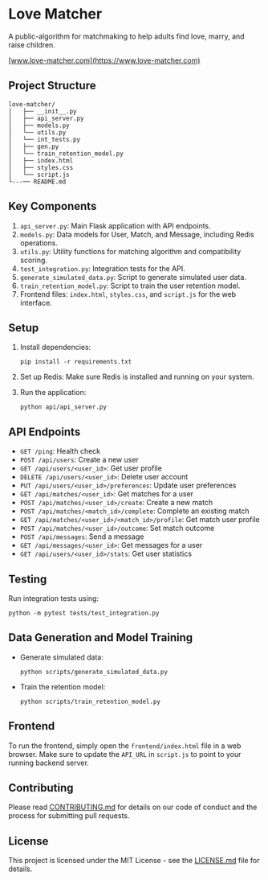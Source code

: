 # Love Matcher

A public-algorithm for matchmaking to help adults find love, marry, and raise children.

[www.love-matcher.com](https://www.love-matcher.com)
## Project Structure

```
love-matcher/
│   ├── __init__.py
│   ├── api_server.py
│   ├── models.py
│   └── utils.py
│   └── int_tests.py
│   ├── gen.py
│   └── train_retention_model.py
│   ├── index.html
│   ├── styles.css
│   └── script.js
└---── README.md
```

## Key Components

1. `api_server.py`: Main Flask application with API endpoints.
2. `models.py`: Data models for User, Match, and Message, including Redis operations.
3. `utils.py`: Utility functions for matching algorithm and compatibility scoring.
4. `test_integration.py`: Integration tests for the API.
5. `generate_simulated_data.py`: Script to generate simulated user data.
6. `train_retention_model.py`: Script to train the user retention model.
7. Frontend files: `index.html`, `styles.css`, and `script.js` for the web interface.

## Setup

1. Install dependencies:
   ```
   pip install -r requirements.txt
   ```

2. Set up Redis:
   Make sure Redis is installed and running on your system.

3. Run the application:
   ```
   python api/api_server.py
   ```

## API Endpoints

- `GET /ping`: Health check
- `POST /api/users`: Create a new user
- `GET /api/users/<user_id>`: Get user profile
- `DELETE /api/users/<user_id>`: Delete user account
- `PUT /api/users/<user_id>/preferences`: Update user preferences
- `GET /api/matches/<user_id>`: Get matches for a user
- `POST /api/matches/<user_id>/create`: Create a new match
- `POST /api/matches/<match_id>/complete`: Complete an existing match
- `GET /api/matches/<user_id>/<match_id>/profile`: Get match user profile
- `POST /api/matches/<user_id>/outcome`: Set match outcome
- `POST /api/messages`: Send a message
- `GET /api/messages/<user_id>`: Get messages for a user
- `GET /api/users/<user_id>/stats`: Get user statistics

## Testing

Run integration tests using:
```
python -m pytest tests/test_integration.py
```

## Data Generation and Model Training

- Generate simulated data:
  ```
  python scripts/generate_simulated_data.py
  ```

- Train the retention model:
  ```
  python scripts/train_retention_model.py
  ```

## Frontend

To run the frontend, simply open the `frontend/index.html` file in a web browser. Make sure to update the `API_URL` in `script.js` to point to your running backend server.

## Contributing

Please read [CONTRIBUTING.md](CONTRIBUTING.md) for details on our code of conduct and the process for submitting pull requests.

## License

This project is licensed under the MIT License - see the [LICENSE.md](LICENSE.md) file for details.
